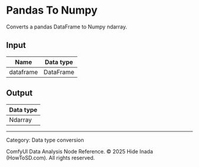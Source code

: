 # Pandas To Numpy
Converts a pandas DataFrame to Numpy ndarray.

## Input
| Name | Data type |
|---|---|
| dataframe | DataFrame |

## Output
| Data type |
|---|
| Ndarray |

<HR>
Category: Data type conversion

ComfyUI Data Analysis Node Reference. © 2025 Hide Inada (HowToSD.com). All rights reserved.
